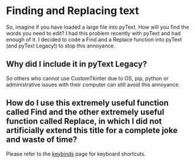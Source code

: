 # Finding and Replacing text

So, imagine if you have loaded a large file into pyText. How will you find the words you need to edit?
I had this problem recently with pyText and had enough of it. I decided to code a Find and a Replace function into pyText (and pyText Legacy!) to stop this annoyance.

## Why did I include it in pyText Legacy?

So others who cannot use CustomTkinter due to OS, pip, python or administrative issues with their computer can still avoid this annoyance.

## How do I use this extremely useful function called Find and the other extremely useful function called Replace, in which I did not artificially extend this title for a complete joke and waste of time?

Please refer to the [keybinds](https://github.com/therealzakie/pyText/blob/master/documentation/keybinds/keybinds.md) page for keyboard shortcuts.